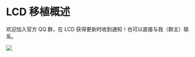 # LCD 移植概述

欢迎加入官方 QQ 群，在 LCD 获得更新时收到通知！也可以直接与我（群主）联系。

<Image src="https://s2.loli.net/2024/07/21/RMj2pKdGYCeZhAx.png"/>